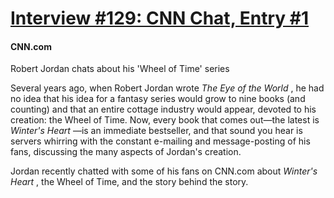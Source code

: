# [Interview #129: CNN Chat, Entry #1](https://www.theoryland.com/intvmain.php?i=129#1)

#### CNN.com

Robert Jordan chats about his 'Wheel of Time' series

Several years ago, when Robert Jordan wrote
*The Eye of the World*
, he had no idea that his idea for a fantasy series would grow to nine books (and counting) and that an entire cottage industry would appear, devoted to his creation: the Wheel of Time. Now, every book that comes out—the latest is
*Winter's Heart*
—is an immediate bestseller, and that sound you hear is servers whirring with the constant e-mailing and message-posting of his fans, discussing the many aspects of Jordan's creation.

Jordan recently chatted with some of his fans on CNN.com about
*Winter's Heart*
, the Wheel of Time, and the story behind the story.

